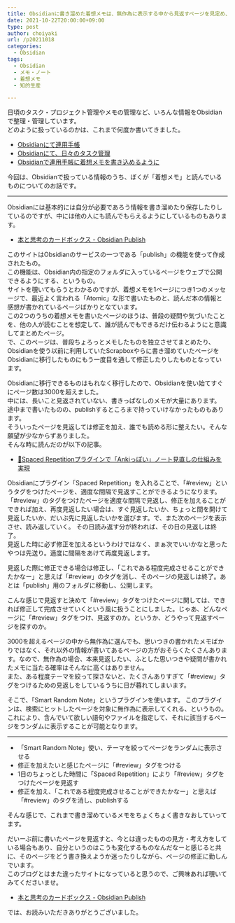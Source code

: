 ```yaml
---
title: Obsidianに書き溜めた着想メモは、無作為に表示する中から見返すページを見定め、適度な間隔で繰り返し読み返して公開まで持っていく
date: 2021-10-22T20:00:00+09:00
type: post
author: choiyaki
url: /p20211018
categories:
  - Obsidian
tags:
  - Obsidian
  - メモ・ノート
  - 着想メモ
  - 知的生産

---
```

<!--
今回は何を書こうかな。数学について書きたいところですが。
確率入門勉強してることとかかなぁ。
ノートをいっぱいもらったので、どう使うのか考えるのも楽しそうですけれども。久しぶりに紙のノートを使いまくってみるとかね。
キーボードの話もいいかも。
Obsidian Publishでやってることも、再度書くのがいいかもね。

何について書こうか、全く定まりませんね。
もうこうなったら、勉強しよう、数学の。
-->

日頃のタスク・プロジェクト管理やメモの管理など、いろんな情報をObsidianで整理・管理しています。  
どのように扱っているのかは、これまで何度か書いてきました。

- [Obsidianにて連用手帳](https://choiyaki.com/p1141/)
- [Obsidianにて、日々のタスク管理](https://choiyaki.com/p20210908/)
- [Obsidianで連用手帳に着想メモを書き込めるように](https://choiyaki.com/p20210903/)

今回は、Obsidianで扱っている情報のうち、ぼくが「着想メモ」と読んでいるものについてのお話です。

---

Obsidianには基本的には自分が必要であろう情報を書き溜めたり保存したりしているのですが、中には他の人にも読んでもらえるようにしているものもあります。

- [本と思考のカードボックス - Obsidian Publish](https://publish.obsidian.md/choiyaki/)

このサイトはObsidianのサービスの一つである「publish」の機能を使って作成されたもの。  
この機能は、Obsidian内の指定のフォルダに入っているページをウェブで公開できるようにする、というもの。  
サイトを覗いてもらうとわかるのですが、着想メモを1ページにつき1つのメッセージで、最近よく言われる「Atomic」な形で書いたものと、読んだ本の情報と感想が書かれているページばかりとなています。  
この2つのうちの着想メモを書いたページのほうは、普段の疑問や気づいたことを、他の人が読むことを想定して、誰が読んでもできるだけ伝わるようにと意識してまとめたページ。  
で、このページは、普段ちょろっとメモしたものを独立させてまとめたり、Obsidianを使う以前に利用していたScrapboxやらに書き溜めていたページをObsidianに移行したものにもう一度目を通して修正したりしたものとなっています。

Obsidianに移行できるものはもれなく移行したので、Obsidianを使い始てすぐにページ数は3000を超えました。  
中には、長いこと見返されていない、書きっぱなしのメモが大量にあります。  
途中まで書いたものの、publishするところまで持っていけなかったものもあります。  
そういったページを見返しては修正を加え、誰でも読める形に整えたい。そんな願望が少なからずありました。  
そんな時に読んだのが以下の記事。

- [💎Spaced Repetitionプラグインで「Ankiっぽい」ノート見直しの仕組みを実現](https://knowledgestuck.substack.com/p/spaced-repetitionanki)

 Obsidianにプラグイン「Spaced Repetition」を入れることで、「#review」というタグをつけたページを、適度な間隔で見返すことができるようになります。  
「#review」のタグをつけたページを適度な間隔で見返し、修正を加えることができれば加え、再度見返したい場合は、すぐ見返したいか、ちょっと間を開けて見返したいか、だいぶ先に見返したいかを選びます。で、また次のページを表示させ、読み返していく。
その日読み返す分が終われば、その日の見返しは終了。  
見返した時に必ず修正を加えるというわけではなく、まぁ次でいいかなと思ったやつは先送り。適度に間隔をあけて再度見返します。

見返した際に修正できる場合は修正し、「これである程度完成させることができたかなー」と思えば「#review」のタグを消し、そのページの見返しは終了。あとは「publish」用のフォルダに移動し、公開します。

こんな感じで見返すと決めて「#review」タグをつけたページに関しては、できれば修正して完成させていくという風に扱うことにしました。じゃあ、どんなページに「#review」タグをつけ、見返すのか。というか、どうやって見返すページを探すのか。

3000を超えるページの中から無作為に選んでも、思いつきの書かれたメモばかりではなく、それ以外の情報が書いてあるページの方がおそらくたくさんあります。なので、無作為の場合、本来見返したい、ふとした思いつきや疑問が書かれたメモに当たる確率はそんなに高くはありません。  
また、ある程度テーマを絞って探さないと、たくさんありすぎて「#review」タグをつけるための見返しをしているうちに日が暮れてしまいます。

そこで、「Smart Random Note」というプラグインを使います。
このプラグインは、検索にヒットしたページを対象に無作為に表示してくれる、というもの。これにより、含んでいて欲しい語句やファイルを指定して、それに該当するページをランダムに表示することが可能となります。

---

- 「Smart Random Note」使い、テーマを絞ってページをランダムに表示させる
- 修正を加えたいと感じたページに「#review」タグをつける
- 1日のちょっとした時間に「Spaced Repetition」により「#review」タグをつけたページを見返す
- 修正を加え、「これである程度完成させることができたかなー」と思えば「#review」のタグを消し、publishする

そんな感じで、これまで書き溜めているメモをちょくちょく書きなおしていってます。

だいーぶ前に書いたページを見返すと、今とは違ったものの見方・考え方をしている場合もあり、自分というのはこうも変化するものなんだなーと感じると共に、そのページをどう書き換えようか迷ったりしながら、ページの修正に勤しんでいます。  
このブログとはまた違ったサイトになっていると思うので、ご興味あれば覗いてみてくださいませ。

- [本と思考のカードボックス - Obsidian Publish](https://publish.obsidian.md/choiyaki/)

では、お読みいただきありがとうございました。